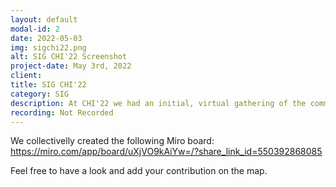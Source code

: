```yaml
---
layout: default
modal-id: 2
date: 2022-05-03
img: sigchi22.png
alt: SIG CHI'22 Screenshot
project-date: May 3rd, 2022
client: 
title: SIG CHI'22
category: SIG
description: At CHI'22 we had an initial, virtual gathering of the community focused on mapping who is the data+design community and what is the terminology.
recording: Not Recorded
---
```


We collectivelly created the following Miro board: https://miro.com/app/board/uXjVO9kAiYw=/?share_link_id=550392868085

Feel free to have a look and add your contribution on the map.